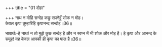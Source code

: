+++
title = "01 दोहा"

+++
नाथ न मोहि सन्देह कछु सपनेहुँ सोक न मोह।  
केवल कृपा तुम्हारिहि कृपानन्द सन्दोह॥36॥  

भावार्थ:-हे नाथ! न तो मुझे कुछ सन्देह है और न स्वप्न में भी शोक और मोह है। हे कृपा और आनन्द के समूह! यह केवल आपकी ही कृपा का फल है॥36॥  



